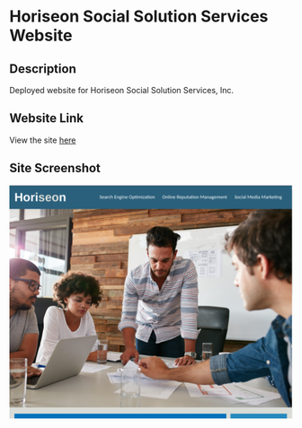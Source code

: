 # Horiseon Social Solution Services Website

## Description
Deployed website for Horiseon Social Solution Services, Inc.

## Website Link
View the site [here](https://colepatters.github.io/uofm-fsw-challenge-01/)

## Site Screenshot
![image](https://github.com/colepatters/uofm-fsw-challenge-01/blob/main/page-screenshot.png?raw=true)
